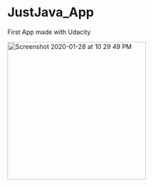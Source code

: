 # JustJava_App
First App made with Udacity

<img width="311" alt="Screenshot 2020-01-28 at 10 29 49 PM" src="https://user-images.githubusercontent.com/56770401/73286610-dbf56a00-421d-11ea-9daa-3a0e00cd96bd.png">
